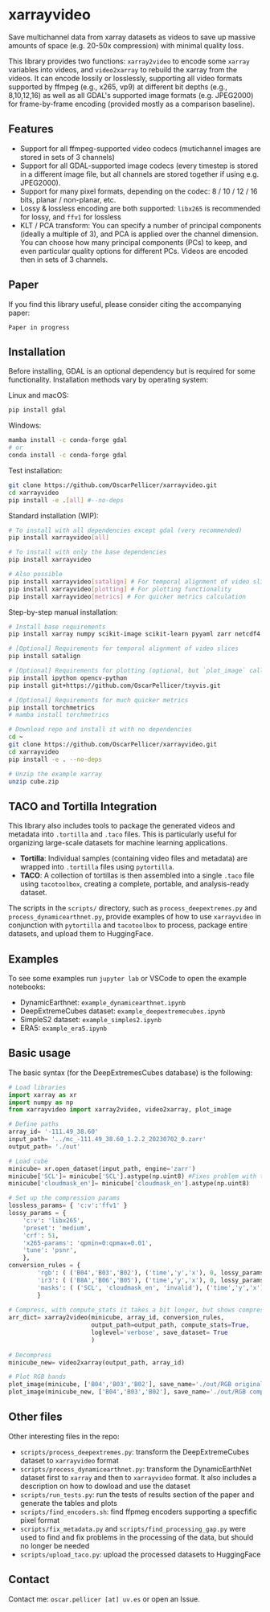# xarrayvideo

Save multichannel data from xarray datasets as videos to save up massive amounts of space (e.g. 20-50x compression) with minimal quality loss.

This library provides two functions: `xarray2video` to encode some `xarray` variables into videos, and `video2xarray` to rebuild the xarray from the videos. It can encode lossily or losslessly, supporting all video formats supported by ffmpeg (e.g., x265, vp9) at different bit depths (e.g., 8,10,12,16) as well as all GDAL's supported image formats (e.g. JPEG2000) for frame-by-frame encoding (provided mostly as a comparison baseline).

## Features

- Support for all ffmpeg-supported video codecs (mutichannel images are stored in sets of 3 channels)
- Support for all GDAL-supported image codecs (every timestep is stored in a different image file, but all channels are stored together if using e.g. JPEG2000).
- Support for many pixel formats, depending on the codec: 8 / 10 / 12 / 16 bits, planar / non-planar, etc.
- Lossy & lossless encoding are both supported: `libx265` is recommended for lossy, and `ffv1` for lossless
- KLT / PCA transform: You can specify a number of principal components (ideally a multiple of 3), and PCA is applied over the channel dimension. You can choose how many principal components (PCs) to keep, and even particular quality options for different PCs. Videos are encoded then in sets of 3 channels.

## Paper

If you find this library useful, please consider citing the accompanying paper:

```
Paper in progress
```

## Installation

Before installing, GDAL is an optional dependency but is required for some functionality. Installation methods vary by operating system:

Linux and macOS:

```bash
pip install gdal
```

Windows:

```bash
mamba install -c conda-forge gdal
# or
conda install -c conda-forge gdal
```

Test installation:

```bash
git clone https://github.com/OscarPellicer/xarrayvideo.git
cd xarrayvideo
pip install -e .[all] #--no-deps
```

Standard installation (WIP):

```bash
# To install with all dependencies except gdal (very recommended)
pip install xarrayvideo[all] 

# To install with only the base dependencies
pip install xarrayvideo

# Also possible
pip install xarrayvideo[satalign] # For temporal alignment of video slices
pip install xarrayvideo[plotting] # For plotting functionality
pip install xarrayvideo[metrics] # For quicker metrics calculation
```

Step-by-step manual installation:

```bash
# Install base requirements
pip install xarray numpy scikit-image scikit-learn pyyaml zarr netcdf4 ffmpeg-python gcsfs pillow tqdm seaborn h5netcdf tacoreader pytortilla tacotoolbox

# [Optional] Requirements for temporal alignment of video slices
pip install satalign

# [Optional] Requirements for plotting (optional, but `plot_image` calls will fail)
pip install ipython opencv-python
pip install git+https://github.com/OscarPellicer/txyvis.git

# [Optional] Requirements for much quicker metrics
pip install torchmetrics
# mamba install torchmetrics

# Download repo and install it with no dependencies
cd ~
git clone https://github.com/OscarPellicer/xarrayvideo.git
cd xarrayvideo
pip install -e . --no-deps

# Unzip the example xarray
unzip cube.zip
```

## TACO and Tortilla Integration

This library also includes tools to package the generated videos and metadata into `.tortilla` and `.taco` files. This is particularly useful for organizing large-scale datasets for machine learning applications.

- **Tortilla**: Individual samples (containing video files and metadata) are wrapped into `.tortilla` files using `pytortilla`.
- **TACO**: A collection of tortillas is then assembled into a single `.taco` file using `tacotoolbox`, creating a complete, portable, and analysis-ready dataset.

The scripts in the `scripts/` directory, such as `process_deepextremes.py` and `process_dynamicearthnet.py`, provide examples of how to use `xarrayvideo` in conjunction with `pytortilla` and `tacotoolbox` to process, package entire datasets, and upload them to HuggingFace.

## Examples

To see some examples run `jupyter lab` or VSCode to open the example notebooks: 

 - DynamicEarthnet: `example_dynamicearthnet.ipynb`
 - DeepExtremeCubes dataset: `example_deepextremecubes.ipynb`
 - SimpleS2 dataset: `example_simples2.ipynb`
 - ERA5: `example_era5.ipynb`

## Basic usage 

The basic syntax (for the DeepExtremesCubes database) is the following:

```python
# Load libraries
import xarray as xr
import numpy as np
from xarrayvideo import xarray2video, video2xarray, plot_image

# Define paths
array_id= '-111.49_38.60'
input_path= '../mc_-111.49_38.60_1.2.2_20230702_0.zarr'
output_path= './out'

# Load cube
minicube= xr.open_dataset(input_path, engine='zarr')
minicube['SCL']= minicube['SCL'].astype(np.uint8) #Fixes problem with the dataset
minicube['cloudmask_en']= minicube['cloudmask_en'].astype(np.uint8)

# Set up the compression params
lossless_params= { 'c:v':'ffv1' }
lossy_params = {
    'c:v': 'libx265',
    'preset': 'medium',
    'crf': 51,
    'x265-params': 'qpmin=0:qpmax=0.01',
    'tune': 'psnr',
    },
conversion_rules = {
        'rgb': ( ('B04','B03','B02'), ('time','y','x'), 0, lossy_params, 12),
        'ir3': ( ('B8A','B06','B05'), ('time','y','x'), 0, lossy_params, 12),
        'masks': ( ('SCL', 'cloudmask_en', 'invalid'), ('time','y','x'), 0, lossless_params, 8),
        }
    
# Compress, with compute_stats it takes a bit longer, but shows compression info
arr_dict= xarray2video(minicube, array_id, conversion_rules,
                       output_path=output_path, compute_stats=True,
                       loglevel='verbose', save_dataset= True
                       )  
    
# Decompress
minicube_new= video2xarray(output_path, array_id)

# Plot RGB bands
plot_image(minicube, ['B04','B03','B02'], save_name='./out/RGB original.jpg')
plot_image(minicube_new, ['B04','B03','B02'], save_name='./out/RGB compressed.jpg')
```

## Other files

Other interesting files in the repo:

 - `scripts/process_deepextremes.py`: transform the DeepExtremeCubes dataset to `xarrayvideo` format
 - `scripts/process_dynamicearthnet.py`: transform the DynamicEarthNet dataset first to `xarray` and then to `xarrayvideo` format. It also includes a description on how to dowload and use the dataset
 - `scripts/run_tests.py`: run the tests of results section of the paper and generate the tables and plots 
 - `scripts/find_encoders.sh`: find ffpmeg encoders supporting a specfific pixel format
 - `scripts/fix_metadata.py` and `scripts/find_processing_gap.py` were used to find and fix problems in the processing of the data, but should no longer be needed
 - `scripts/upload_taco.py`: upload the processed datasets to HuggingFace

## Contact

Contact me: `oscar.pellicer [at] uv.es` or open an Issue.
